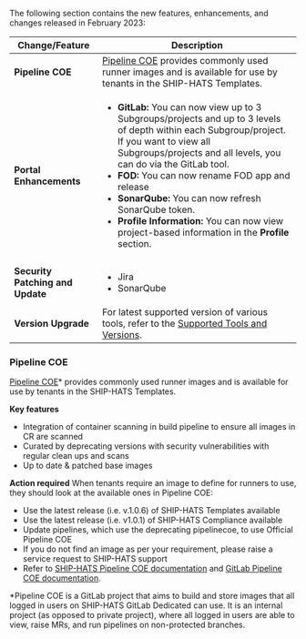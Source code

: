
The following section contains the new features, enhancements, and changes released in February 2023:

| Change/Feature |Description|
|---|---|
|**Pipeline COE**|[Pipeline COE](#pipeline-coe) provides commonly used runner images and is available for use by tenants in the SHIP-HATS Templates. 
|**Portal Enhancements**|<ul><li>**GitLab:** You can now view up to 3 Subgroups/projects and up to 3 levels of depth within each Subgroup/project. If you want to view all Subgroups/projects and all levels, you can do via the GitLab tool.</li><li>**FOD:** You can now rename FOD app and release</li><li>**SonarQube:** You can now refresh SonarQube token.</li><li>**Profile Information:** You can now view project-based information in the **Profile** section.  </li></ul>
|**Security Patching and Update**| <ul><li>Jira</li><li>SonarQube</li></ul>|  
|**Version Upgrade**|For latest supported version of various tools, refer to the [Supported Tools and Versions](https://docs.developer.tech.gov.sg/docs/ship-hats-tools/tools-overview?id=supported-tools-and-versions).|

### Pipeline COE

[Pipeline COE](https://sgts.GitLab-dedicated.com/innersource/projects/sgts-pipelinecoe)* provides commonly used runner images and is available for use by tenants in the SHIP-HATS Templates.
 
**Key features**
- Integration of container scanning in build pipeline to ensure all images in CR are scanned
- Curated by deprecating versions with security vulnerabilities with regular clean ups and scans
- Up to date & patched base images
 

**Action required**
When tenants require an image to define for runners to use, they should look at the available ones in Pipeline COE:

- Use the latest release (i.e. v.1.0.6) of SHIP-HATS Templates available
- Use the latest release (i.e. v1.0.1) of SHIP-HATS Compliance available
- Update pipelines, which use the deprecating pipelinecoe, to use Official Pipeline COE
- If you do not find an image as per your requirement, please raise a service request to SHIP-HATS support
- Refer to [SHIP-HATS Pipeline COE documentation](https://docs.developer.tech.gov.sg/docs/ship-hats-getting-started/pipeline-coe) and [GitLab Pipeline COE documentation](https://Gitlab-org.Gitlab.io/professional-services-automation/pipelinecoe/pipeline-templates/#/).  
 
*Pipeline COE is a GitLab project that aims to build and store images that all logged in users on SHIP-HATS GitLab Dedicated can use. It is an internal project (as opposed to private project), where all logged in users are able to view, raise MRs, and run pipelines on non-protected branches.

<!--

|**Jira - multiple project support** |You can now add more than one project for Jira. For more information, refer to [Manage applications](https://docs.developer.tech.gov.sg/docs/ship-hats-portal/manage-applications) documentation.|
|**FOD Release Management**|You can now add and remove FOD releases via the SHIP-HATS portal. For more information, refer to [Manage releases](https://docs.developer.tech.gov.sg/docs/ship-hats-portal/manage-releases) documentation. |
-->